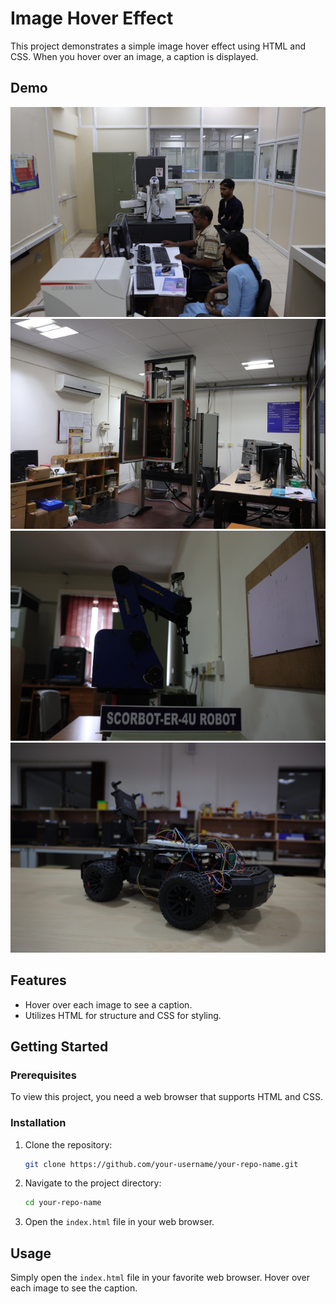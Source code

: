 # Image Hover Effect

This project demonstrates a simple image hover effect using HTML and CSS. When you hover over an image, a caption is displayed.

## Demo

![Lab 1](https://github.com/PrahladMV/Crens-Official-Images/blob/main/Apparatus1.png?raw=true) ![Lab 2](https://github.com/PrahladMV/Crens-Official-Images/blob/main/Apparatus2.png?raw=true) ![Lab 3](https://github.com/PrahladMV/Crens-Official-Images/blob/main/Apparatus3.png?raw=true) ![Lab 4](https://github.com/PrahladMV/Crens-Official-Images/blob/main/Apparatus4.png?raw=true)

## Features

- Hover over each image to see a caption.
- Utilizes HTML for structure and CSS for styling.

## Getting Started

### Prerequisites

To view this project, you need a web browser that supports HTML and CSS.

### Installation

1. Clone the repository:

    ```bash
    git clone https://github.com/your-username/your-repo-name.git
    ```

2. Navigate to the project directory:

    ```bash
    cd your-repo-name
    ```

3. Open the `index.html` file in your web browser.

## Usage

Simply open the `index.html` file in your favorite web browser. Hover over each image to see the caption.
